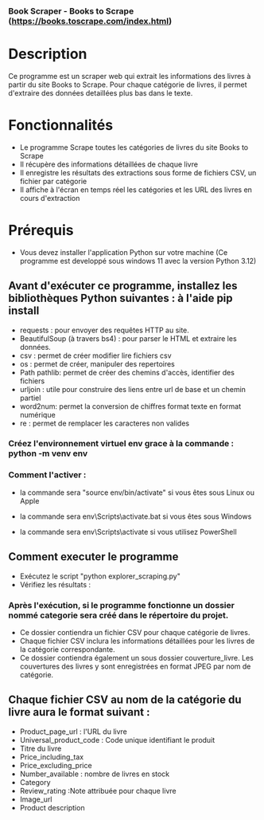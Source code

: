 ### Book Scraper - Books to Scrape (https://books.toscrape.com/index.html)

# Description

Ce programme est un scraper web qui extrait les informations des livres à partir du site Books to Scrape. Pour chaque catégorie de livres, il permet d'extraire des données detaillées plus bas dans le texte.

# Fonctionnalités
- Le programme Scrape toutes les catégories de livres du site Books to Scrape
- Il récupère des informations détaillées de chaque livre
- Il enregistre les résultats des extractions  sous forme de fichiers CSV, un fichier par catégorie
- Il affiche à l'écran en temps réel les catégories et les URL des livres en cours d'extraction

# Prérequis
- Vous devez installer l'application Python sur votre machine (Ce programme est developpé sous windows 11 avec la version Python 3.12)
  
## Avant d'exécuter ce programme, installez les bibliothèques Python suivantes : à l'aide pip install

- requests : pour envoyer des requêtes HTTP au site.
- BeautifulSoup (à travers bs4) : pour parser le HTML et extraire les données.
- csv : permet de créer modifier lire fichiers csv
- os : permet de créer, manipuler des repertoires
- Path pathlib: permet de créer des chemins d'accès, identifier des fichiers
- urljoin : utile pour construire des liens entre url de base et un chemin partiel
- word2num: permet la conversion de chiffres format texte en format numérique
- re : permet de remplacer les caracteres non valides 

### Créez l'environnement virtuel env grace à la commande : python -m venv env
### Comment l'activer :
- la commande sera "source env/bin/activate" si vous êtes sous Linux ou Apple

- la commande sera env\Scripts\activate.bat si vous êtes sous Windows

- la commande sera  env\Scripts\activate si vous utilisez PowerShell

## Comment executer le programme
- Exécutez le script "python explorer_scraping.py"
- Vérifiez les résultats : 

### Après l'exécution, si le programme fonctionne un dossier nommé categorie sera créé dans le répertoire du projet. 
- Ce dossier contiendra un fichier CSV pour chaque catégorie de livres.
- Chaque fichier CSV inclura les informations détaillées pour les livres de la catégorie correspondante.
- Ce dossier contiendra également un sous dossier couverture_livre. Les couvertures des livres y sont enregistrées en format JPEG par nom de catégorie.

## Chaque fichier CSV au nom de la catégorie du livre aura le format suivant  :
- Product_page_url : l'URL du livre
- Universal_product_code : Code unique identifiant le produit
- Titre du livre
- Price_including_tax
- Price_excluding_price
- Number_available : nombre de livres en stock
- Category
- Review_rating :Note attribuée pour chaque livre
- Image_url
- Product description




